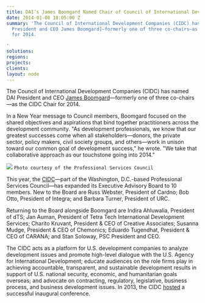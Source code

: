 ```yaml
---
title: DAI’s James Boomgard Named Chair of Council of International Development CompaniesBlank
date: 2014-01-08 18:05:00 Z
summary: 'The Council of International Development Companies (CIDC) has named DAI
  President and CEO James Boomgard]—formerly one of three co-chairs—as the CIDC Chair
  for 2014.

'
solutions: 
regions: 
projects: 
clients: 
layout: node
---
```


The Council of International Development Companies (CIDC) has named DAI President and CEO [James Boomgard][1]—formerly one of three co-chairs—as the CIDC Chair for 2014.

In a New Year message to Council members, Boomgard focused on the shared objectives and aspirations that bind together practitioners across the development community. "As development professionals, we know that our greatest successes come when all stakeholders—donors, the private sector, policy makers, civil society groups, and others—work in unison toward our common goal of development success," he wrote. "We take that collaborative approach as our touchstone going into 2014."

![][2]
`Photo courtesy of the Professional Services Council`

This year, the [CIDC][3]—part of the Washington, D.C.-based Professional Services Council—has expanded its Executive Advisory Board to 10 members. New to the Board are Russ Webster, President of Cardno; Bob Otto, President of Integra; and Barbara Turner, President of URC.

Returning to the Board alongside Boomgard are Indira Ahluwalia, President of dTS; Jan Auman, President of Tetra Tech International Development Services; Charito Kruvant, President & CEO of Creative Associates; Susanna Mudge, President & CEO of Chemonics; Eduardo Tugendhat, President & CEO of CARANA; and Stan Soloway, PSC President and CEO.

The CIDC acts as a platform for U.S. development companies to analyze development issues and promote high-level dialogue with the U.S. Agency for International Development; educate audiences on the role firms play in achieving accountable, transparent, and sustainable development results in support of U.S. national security, economic, and humanitarian goals overseas; and advocate on contracting, regulatory, legislative, business process, and business development issues. In 2013, the CIDC [hosted][4] a successful inaugural conference.

[1]: /who-we-are/leadership/james-boomgard
[2]: /assets/images/news/BoomgardCIDC_PSC.jpg
[3]: http://www.cidc.us/
[4]: /news/development-leaders-come-together-inaugural-cidc-conference
